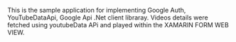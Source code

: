 This is the sample application for implementing Google Auth, YouTubeDataApi, Google Api .Net client libraray. Videos details were fetched using youtubeData APi and played within the XAMARIN FORM WEB VIEW.
